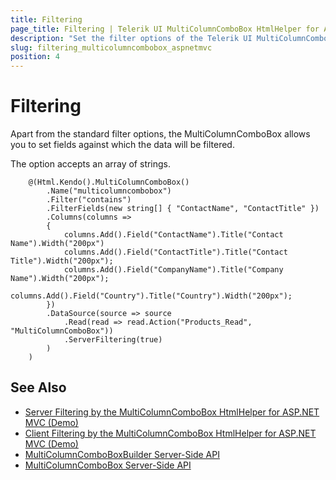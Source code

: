 ```yaml
---
title: Filtering
page_title: Filtering | Telerik UI MultiColumnComboBox HtmlHelper for ASP.NET MVC
description: "Set the filter options of the Telerik UI MultiColumnComboBox HtmlHelper for ASP.NET MVC."
slug: filtering_multicolumncombobox_aspnetmvc
position: 4
---
```


# Filtering

Apart from the standard filter options, the MultiColumnComboBox allows you to set fields against which the data will be filtered.

The option accepts an array of strings.

```
    @(Html.Kendo().MultiColumnComboBox()
        .Name("multicolumncombobox")
        .Filter("contains")
        .FilterFields(new string[] { "ContactName", "ContactTitle" })
        .Columns(columns =>
        {
            columns.Add().Field("ContactName").Title("Contact Name").Width("200px")
            columns.Add().Field("ContactTitle").Title("Contact Title").Width("200px");
            columns.Add().Field("CompanyName").Title("Company Name").Width("200px");
            columns.Add().Field("Country").Title("Country").Width("200px");
        })
        .DataSource(source => source
            .Read(read => read.Action("Products_Read", "MultiColumnComboBox"))
            .ServerFiltering(true)
        )
    )
```

## See Also

* [Server Filtering by the MultiColumnComboBox HtmlHelper for ASP.NET MVC (Demo)](https://demos.telerik.com/aspnet-mvc/multicolumncombobox/serverfiltering)
* [Client Filtering by the MultiColumnComboBox HtmlHelper for ASP.NET MVC (Demo)](https://demos.telerik.com/aspnet-mvc/multicolumncombobox/clientfiltering)
* [MultiColumnComboBoxBuilder Server-Side API](http://docs.telerik.com/aspnet-mvc/api/Kendo.Mvc.UI.Fluent/MultiColumnComboBoxBuilder)
* [MultiColumnComboBox Server-Side API](/api/multicolumncombobox)
